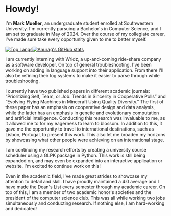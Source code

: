 # Howdy!

I'm <b> Mark Mueller</b>, an undergraduate student enrolled at Southwestern University. I'm currently pursuing a Bachelor's in Computer Science, and I am set to graduate in May of 2024. Over the course of my collegiate career, I've made sure take every opportunity given to me to better myself.

[![Top Langs](https://github-readme-stats.vercel.app/api/top-langs/?username=MuellMark&layout=donut)](https://github.com/anuraghazra/github-readme-stats)[![Anurag's GitHub stats](https://github-readme-stats.vercel.app/api?username=MuellMark&show_icons=true&theme=tokyonight)](https://github.com/anuraghazra/github-readme-stats)




I am currently interning with Wridz, a up-and-coming ride-share company as a software developer. On top of general troubleshooting, I've been working on adding in language support into their application. From there I'll also be refining their log systems to make it easier to parse through while troubleshooting.

I currently have two published papers in different academic journals: “Prioritizing Self, Team, or Job: Trends in Sincerity in Cooperative Polls” and “Evolving Flying Machines in Minecraft Using Quality Diversity." The first of these paper has an emphasis on cooperative design and data analysis, while the latter has an emphasis in genetic and evolutionary computation and artificial intelligence. Conducting this research was invaluable to me, as it allowed me to for my eagerness to learn to blossom. In addition to this, it gave me the opportunity to travel to international destinations, such as Lisbon, Portugal, to present this work. This also let me broaden my horizons by showcasing what other people were achieving on an international stage.

I am continuing my research efforts by creating a university course scheduler using a GLPK package in Python. This work is still being expanded on, and may even be expanded into an interactive application or website. I'm excited to continue work on this!

Even in the academic field, I've made great strides to showcase my attention to detail and skill. I have proudly maintained a 4.0 average and I have made the Dean's List every semester through my academic career. On top of this, I am a member of two academic honor's societies and the president of the computer science club. This was all while working two jobs simultaneously and conducting research. If nothing else, I am hard-working and dedicated!
